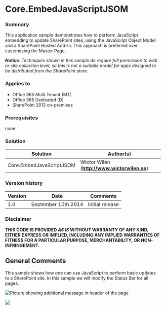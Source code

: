 # Core.EmbedJavaScriptJSOM #

### Summary ###
This application sample demonstrates how to perform JavaScript embedding to update SharePoint sites, using the JavaScript Object Model and a SharePoint Hosted Add-In. 
This approach is preferred over customizing the Master Page.

***Notice**. Techniques shown in this sample do require full permission to web or site collection level, so this is not a suitable model for apps designed to be distributed from the SharePoint store.*

### Applies to ###
-  Office 365 Multi Tenant (MT)
-  Office 365 Dedicated (D)
-  SharePoint 2013 on-premises

### Prerequisites ###
none

### Solution ###
Solution | Author(s)
---------|----------
Core.EmbedJavaScriptJSOM | Wictor Wilén (**http://www.wictorwilen.se**)

### Version history ###
Version | Date | Comments
---------| -----| --------
1.0 | September 10th 2014 | Initial release

### Disclaimer ###
**THIS CODE IS PROVIDED *AS IS* WITHOUT WARRANTY OF ANY KIND, EITHER EXPRESS OR IMPLIED, INCLUDING ANY IMPLIED WARRANTIES OF FITNESS FOR A PARTICULAR PURPOSE, MERCHANTABILITY, OR NON-INFRINGEMENT.**

## General Comments ##
This sample shows how one can use JavaScript to perform basic updates to a SharePoint site.  In this sample we will modify the Status Bar for all pages. 

![Picture showing additional message in header of the page](http://i.imgur.com/xpL9UGb.png)

<img src="https://telemetry.sharepointpnp.com/pnp/samples/Core.EmbedJavaScriptJSOM" />